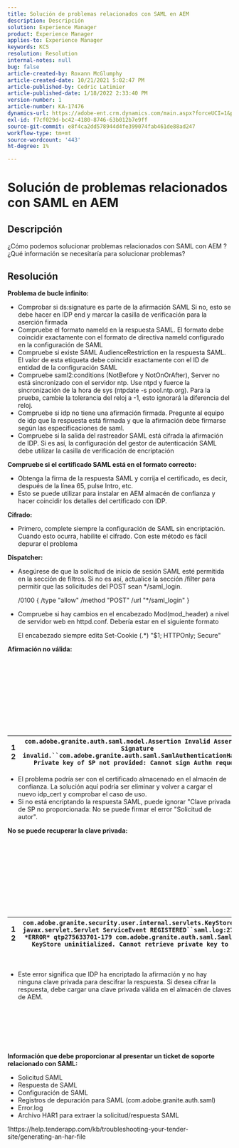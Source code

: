 ```yaml
---
title: Solución de problemas relacionados con SAML en AEM
description: Descripción
solution: Experience Manager
product: Experience Manager
applies-to: Experience Manager
keywords: KCS
resolution: Resolution
internal-notes: null
bug: false
article-created-by: Roxann McGlumphy
article-created-date: 10/21/2021 5:02:47 PM
article-published-by: Cedric Latimier
article-published-date: 1/18/2022 2:33:40 PM
version-number: 1
article-number: KA-17476
dynamics-url: https://adobe-ent.crm.dynamics.com/main.aspx?forceUCI=1&pagetype=entityrecord&etn=knowledgearticle&id=55a54eb6-9032-ec11-b6e5-000d3a5ba97a
exl-id: f7cf029d-bc42-4180-8746-63b012b7e9ff
source-git-commit: e8f4ca2dd578944d4fe399074fab461de88ad247
workflow-type: tm+mt
source-wordcount: '443'
ht-degree: 1%

---
```


# Solución de problemas relacionados con SAML en AEM

## Descripción

¿Cómo podemos solucionar problemas relacionados con SAML con AEM ? ¿Qué información se necesitaría para solucionar problemas?

## Resolución


<b>Problema de bucle infinito:</b>

- Comprobar si ds:signature es parte de la afirmación SAML Si no, esto se debe hacer en IDP end y marcar la casilla de verificación para la aserción firmada
- Compruebe el formato nameId en la respuesta SAML. El formato debe coincidir exactamente con el formato de directiva nameId configurado en la configuración de SAML
- Compruebe si existe SAML AudienceRestriction en la respuesta SAML. El valor de esta etiqueta debe coincidir exactamente con el ID de entidad de la configuración SAML
- Compruebe saml2:conditions (NotBefore y NotOnOrAfter), Server no está sincronizado con el servidor ntp. Use ntpd y fuerce la sincronización de la hora de sys (ntpdate -s pool.ntp.org). Para la prueba, cambie la tolerancia del reloj a -1, esto ignorará la diferencia del reloj.
- Compruebe si idp no tiene una afirmación firmada. Pregunte al equipo de idp que la respuesta está firmada y que la afirmación debe firmarse según las especificaciones de saml.
- Compruebe si la salida del rastreador SAML está cifrada la afirmación de IDP. Si es así, la configuración del gestor de autenticación SAML debe utilizar la casilla de verificación de encriptación


<b>Compruebe si el certificado SAML está en el formato correcto:</b>

- Obtenga la firma de la respuesta SAML y corrija el certificado, es decir, después de la línea 65, pulse Intro, etc.
- Esto se puede utilizar para instalar en AEM almacén de confianza y hacer coincidir los detalles del certificado con IDP.


<b>Cifrado:</b>

- Primero, complete siempre la configuración de SAML sin encriptación. Cuando esto ocurra, habilite el cifrado. Con este método es fácil depurar el problema


<b>Dispatcher:</b>

- Asegúrese de que la solicitud de inicio de sesión SAML esté permitida en la sección de filtros. Si no es así, actualice la sección /filter para permitir que las solicitudes del POST sean \*/saml_login.



   /0100 { /type &quot;allow&quot; /method &quot;POST&quot; /url &quot;\*/saml_login&quot; }


- Compruebe si hay cambios en el encabezado Mod(mod_header) a nivel de servidor web en httpd.conf. Debería estar en el siguiente formato

   El encabezado siempre edita Set-Cookie (.\*) &quot;$1; HTTPOnly; Secure&quot;


<b>Afirmación no válida:</b>
<br><br><br><br><br> <br><br> <br><br><br><br>

| 1<br>  2 | `com.adobe.granite.auth.saml.model.Assertion Invalid Assertion: Signature invalid.``com.adobe.granite.auth.saml.SamlAuthenticationHandler Private key of SP not provided: Cannot sign Authn request` |
| --- | --- |


- El problema podría ser con el certificado almacenado en el almacén de confianza. La solución aquí podría ser eliminar y volver a cargar el nuevo idp_cert y comprobar el caso de uso.
- Si no está encriptando la respuesta SAML, puede ignorar &quot;Clave privada de SP no proporcionada: No se puede firmar el error &quot;Solicitud de autor&quot;.


<b>No se puede recuperar la clave privada:</b>
<br><br><br><br><br> <br><br> <br><br><br><br>

| 1<br>  2 | `com.adobe.granite.security.user.internal.servlets.KeyStoreManagingServlet,1121, javax.servlet.Servlet ServiceEvent REGISTERED``saml.log:27.01.2019 14:16:13.642 *ERROR* qtp275633701-179 com.adobe.granite.auth.saml.SamlAuthenticationHandler KeyStore uninitialized. Cannot retrieve private key to decrypt assertions.` |
| --- | --- |

 
- Este error significa que IDP ha encriptado la afirmación y no hay ninguna clave privada para descifrar la respuesta. Si desea cifrar la respuesta, debe cargar una clave privada válida en el almacén de claves de AEM.

<br><br><br><br> <br><br>
<b>Información que debe proporcionar al presentar un ticket de soporte relacionado con SAML:</b>

- Solicitud SAML
- Respuesta de SAML
- Configuración de SAML
- Registros de depuración para SAML (com.adobe.granite.auth.saml)
- Error.log
- Archivo HAR1 para extraer la solicitud/respuesta SAML


1https://help.tenderapp.com/kb/troubleshooting-your-tender-site/generating-an-har-file
